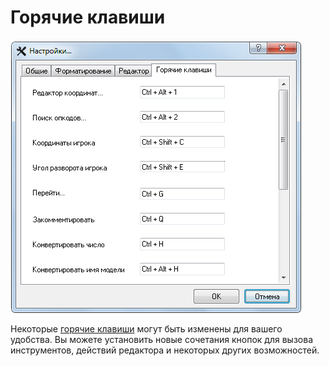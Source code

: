 # Горячие клавиши

![](../.gitbook/assets/options-hotkeys-ru.png)

Некоторые [горячие клавиши](../hotkeys.md) могут быть изменены для вашего удобства. Вы можете установить новые сочетания кнопок для вызова инструментов, действий редактора и некоторых других возможностей.

